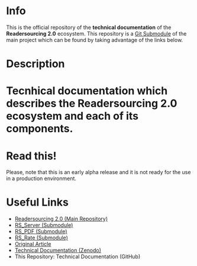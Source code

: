 <h1>Info</h1>

This is the official repository of the **technical documentation** of the **Readersourcing 2.0** ecosystem. This repository is a <a href="https://git-scm.com/book/it/v2/Git-Tools-Submodules">Git Submodule</a> of the main project which can be found by taking advantage of the links below. 

<h1>Description<h1>

**Tecnhical documentation** which describes the Readersourcing 2.0 ecosystem and each of its components.

<h1>Read this!</h1>

Please, note that this is an early alpha release and it is not ready for the use in a production environment.

<h1>Useful Links</h1>

- <a href="https://github.com/Miccighel/Readersourcing-2.0-RS_Rate">Readersourcing 2.0 (Main Repository)</a>
- <a href="https://github.com/Miccighel/Readersourcing-2.0-RS_Server">RS_Server (Submodule)</a>
- <a href="https://github.com/Miccighel/Readersourcing-2.0-RS_PDF">RS_PDF (Submodule)</a>
- <a href="https://github.com/Miccighel/Readersourcing-2.0-RS_Rate">RS_Rate (Submodule)</a>
- <a href="https://zenodo.org/record/1446468">Original Article</a>
- <a href="https://zenodo.org/record/1452397">Technical Documentation (Zenodo)</a>
- This Repository: Technical Documentation (GitHub)

